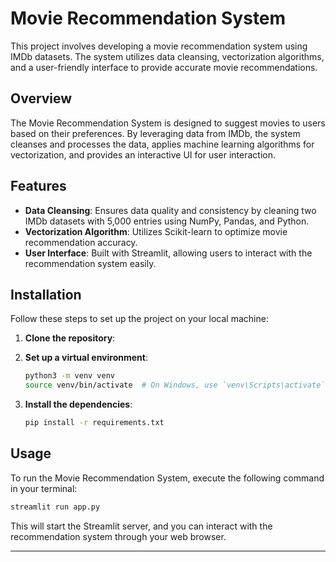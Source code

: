 
# Movie Recommendation System

This project involves developing a movie recommendation system using IMDb datasets. The system utilizes data cleansing, vectorization algorithms, and a user-friendly interface to provide accurate movie recommendations.


## Overview

The Movie Recommendation System is designed to suggest movies to users based on their preferences. By leveraging data from IMDb, the system cleanses and processes the data, applies machine learning algorithms for vectorization, and provides an interactive UI for user interaction.

## Features

- **Data Cleansing**: Ensures data quality and consistency by cleaning two IMDb datasets with 5,000 entries using NumPy, Pandas, and Python.
- **Vectorization Algorithm**: Utilizes Scikit-learn to optimize movie recommendation accuracy.
- **User Interface**: Built with Streamlit, allowing users to interact with the recommendation system easily.

## Installation

Follow these steps to set up the project on your local machine:

1. **Clone the repository**:
   
2. **Set up a virtual environment**:
   ```sh
   python3 -m venv venv
   source venv/bin/activate  # On Windows, use `venv\Scripts\activate`
   ```

3. **Install the dependencies**:
   ```sh
   pip install -r requirements.txt
   ```

## Usage

To run the Movie Recommendation System, execute the following command in your terminal:

```sh
streamlit run app.py
```

This will start the Streamlit server, and you can interact with the recommendation system through your web browser.

---
